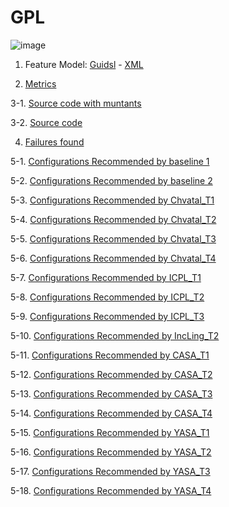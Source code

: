 # GPL


![image](https://raw.githubusercontent.com/fischerJF/Community-wide-Dataset-of-Configurable-Systems/master/featureModel/GPL.JPG)

1. Feature Model: [Guidsl](https://github.com/fischerJF/Community-wide-Dataset-of-Configurable-Systems/tree/master/workspace_IncLing/GPL/modified-model.m) - [XML](https://github.com/fischerJF/Community-wide-Dataset-of-Configurable-Systems/tree/master/workspace_IncLing/GPL/model.xml)

2. [Metrics](https://github.com/fischerJF/Community-wide-Dataset-of-Configurable-Systems/tree/master/metrics/GPL.csv)
 
3-1. [Source code with muntants](https://github.com/fischerJF/Community-wide-Dataset-of-Configurable-Systems/tree/master/dataGPL_with_mutant/GPL)

3-2. [Source code](https://github.com/fischerJF/Community-wide-Dataset-of-Configurable-Systems/tree/master/dataset_with_mutant/GPL)

4. [Failures found](https://github.com/fischerJF/Community-wide-Dataset-of-Configurable-Systems/tree/master/failuresFound)

5-1. [Configurations Recommended by baseline 1](https://github.com/fischerJF/Community-wide-Dataset-of-Configurable-Systems/tree/master/Tools/All_valid_conf/GPL)

5-2. [Configurations Recommended by baseline 2](https://github.com/fischerJF/Community-wide-Dataset-of-Configurable-Systems/tree/master/Tools/RANDOM/GPL)

5-3. [Configurations Recommended by Chvatal_T1](https://github.com/fischerJF/Community-wide-Dataset-of-Configurable-Systems/tree/master/Tools/Chvatal_T1/GPL)

5-4. [Configurations Recommended by Chvatal_T2](https://github.com/fischerJF/Community-wide-Dataset-of-Configurable-Systems/tree/master/Tools/Chvatal/GPL)

5-5. [Configurations Recommended by Chvatal_T3](https://github.com/fischerJF/Community-wide-Dataset-of-Configurable-Systems/tree/master/Tools/Chvatal_T3/GPL)

5-6. [Configurations Recommended by Chvatal_T4](https://github.com/fischerJF/Community-wide-Dataset-of-Configurable-Systems/tree/master/Tools/Chvatal_T4/GPL)

5-7. [Configurations Recommended by ICPL_T1](https://github.com/fischerJF/Community-wide-Dataset-of-Configurable-Systems/tree/master/Tools/ICPL_T1/GPL)

5-8. [Configurations Recommended by ICPL_T2](https://github.com/fischerJF/Community-wide-Dataset-of-Configurable-Systems/tree/master/Tools/ICPL/GPL)

5-9. [Configurations Recommended by ICPL_T3](https://github.com/fischerJF/Community-wide-Dataset-of-Configurable-Systems/tree/master/Tools/ICPL_T3/GPL)

5-10. [Configurations Recommended by IncLing_T2](https://github.com/fischerJF/Community-wide-Dataset-of-Configurable-Systems/tree/master/Tools/IncLing/GPL)

5-11. [Configurations Recommended by CASA_T1](https://github.com/fischerJF/Community-wide-Dataset-of-Configurable-Systems/tree/master/Tools/CASA_T1/GPL)

5-12. [Configurations Recommended by CASA_T2](https://github.com/fischerJF/Community-wide-Dataset-of-Configurable-Systems/tree/master/Tools/CASA_T2/GPL/)

5-13. [Configurations Recommended by CASA_T3](https://github.com/fischerJF/Community-wide-Dataset-of-Configurable-Systems/tree/master/Tools/CASA_T3/GPL/)

5-14. [Configurations Recommended by CASA_T4](https://github.com/fischerJF/Community-wide-Dataset-of-Configurable-Systems/tree/master/Tools/CASA_T4/GPL/)

5-15. [Configurations Recommended by YASA_T1](https://github.com/fischerJF/Community-wide-Dataset-of-Configurable-Systems/tree/master/Tools/YASA_T1/GPL/)

5-16. [Configurations Recommended by YASA_T2](https://github.com/fischerJF/Community-wide-Dataset-of-Configurable-Systems/tree/master/Tools/YASA_T2/GPL/)

5-17. [Configurations Recommended by YASA_T3](https://github.com/fischerJF/Community-wide-Dataset-of-Configurable-Systems/tree/master/Tools/YASA_T3/GPL/)

5-18. [Configurations Recommended by YASA_T4](https://github.com/fischerJF/Community-wide-Dataset-of-Configurable-Systems/tree/master/Tools/YASA_T4/GPL/)
